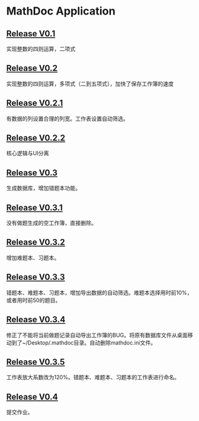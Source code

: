# MathDoc Application
## [Release V0.1](https://github.com/gnunoi/mathdoc/releases/tag/V0.1)
实现整数的四则运算，二项式

## [Release V0.2](https://github.com/gnunoi/mathdoc/releases/tag/V0.2)
实现整数的四则运算，多项式（二到五项式），加快了保存工作簿的速度

## [Release V0.2.1](https://github.com/gnunoi/mathdoc/releases/tag/V0.2.1)
有数据的列设置合理的列宽。工作表设置自动筛选。

## [Release V0.2.2](https://github.com/gnunoi/mathdoc/releases/tag/V0.2.2)
核心逻辑与UI分离

## [Release V0.3](https://github.com/gnunoi/mathdoc/releases/tag/V0.3)
生成数据库，增加错题本功能。

## [Release V0.3.1](https://github.com/gnunoi/mathdoc/releases/tag/V0.3.1)
没有做题生成的空工作簿，直接删除。

## [Release V0.3.2](https://github.com/gnunoi/mathdoc/releases/tag/V0.3.2)
增加难题本、习题本。

## [Release V0.3.3](https://github.com/gnunoi/mathdoc/releases/tag/V0.3.3)
错题本、难题本、习题本，增加导出数据的自动筛选。难题本选择用时前10%，或者用时前50的题目。

## [Release V0.3.4](https://github.com/gnunoi/mathdoc/releases/tag/V0.3.4)
修正了不能将当前做题记录自动导出工作簿的BUG。将原有数据库文件从桌面移动到了~/Desktop/.mathdoc目录。自动删除mathdoc.ini文件。

## [Release V0.3.5](https://github.com/gnunoi/mathdoc/releases/tag/V0.3.5)
工作表放大系数改为120%。错题本、难题本、习题本的工作表进行命名。

## [Release V0.4](https://github.com/gnunoi/mathdoc/releases/tag/V0.4)
提交作业。